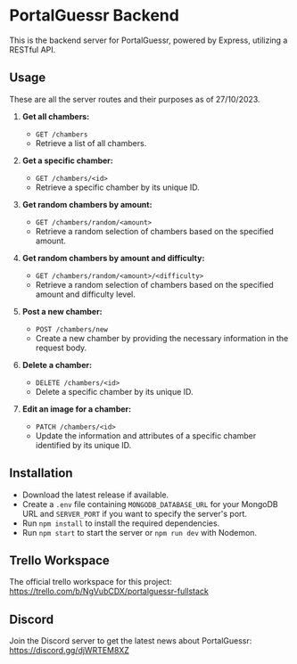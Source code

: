 # PortalGuessr Backend

This is the backend server for PortalGuessr, powered by Express, utilizing a RESTful API.

## Usage

These are all the server routes and their purposes as of 27/10/2023.

1. **Get all chambers:**

   - `GET /chambers`
   - Retrieve a list of all chambers.

2. **Get a specific chamber:**

   - `GET /chambers/<id>`
   - Retrieve a specific chamber by its unique ID.

3. **Get random chambers by amount:**

   - `GET /chambers/random/<amount>`
   - Retrieve a random selection of chambers based on the specified amount.

4. **Get random chambers by amount and difficulty:**

   - `GET /chambers/random/<amount>/<difficulty>`
   - Retrieve a random selection of chambers based on the specified amount and difficulty level.

5. **Post a new chamber:**

   - `POST /chambers/new`
   - Create a new chamber by providing the necessary information in the request body.

6. **Delete a chamber:**

   - `DELETE /chambers/<id>`
   - Delete a specific chamber by its unique ID.

7. **Edit an image for a chamber:**
   - `PATCH /chambers/<id>`
   - Update the information and attributes of a specific chamber identified by its unique ID.

## Installation

- Download the latest release if available.
- Create a `.env` file containing `MONGODB_DATABASE_URL` for your MongoDB URL and `SERVER_PORT` if you want to specify the server's port.
- Run `npm install` to install the required dependencies.
- Run `npm start` to start the server or `npm run dev` with Nodemon.

## Trello Workspace

The official trello workspace for this project: <https://trello.com/b/NgVubCDX/portalguessr-fullstack>

## Discord

Join the Discord server to get the latest news about PortalGuessr: https://discord.gg/djWRTEM8XZ
